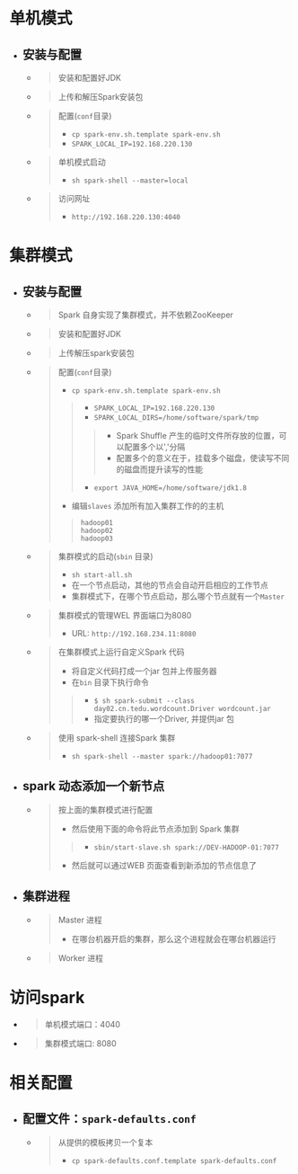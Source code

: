 
# 单机模式
- ## 安装与配置
    - > 安装和配置好JDK
    - > 上传和解压Spark安装包
    - > 配置(`conf`目录)
        > - `cp spark-env.sh.template spark-env.sh`
        > - `SPARK_LOCAL_IP=192.168.220.130`
    - > 单机模式启动
        > - `sh spark-shell --master=local`
    - > 访问网址
        > - `http://192.168.220.130:4040`

# 集群模式
- ## 安装与配置
    - > Spark 自身实现了集群模式，并不依赖ZooKeeper
    - > 安装和配置好JDK
    - > 上传解压spark安装包
    - > 配置(`conf`目录)
        > - `cp spark-env.sh.template spark-env.sh`
        >> - `SPARK_LOCAL_IP=192.168.220.130`
        >> - `SPARK_LOCAL_DIRS=/home/software/spark/tmp`
        >>> - Spark Shuffle 产生的临时文件所存放的位置，可以配置多个以','分隔
        >>> - 配置多个的意义在于，挂载多个磁盘，使读写不同的磁盘而提升读写的性能
        >> - `export JAVA_HOME=/home/software/jdk1.8`
        > - 编辑`slaves` 添加所有加入集群工作的的主机
        >>     hadoop01
        >>     hadoop02
        >>     hadoop03
    - > 集群模式的启动(`sbin` 目录)
        > - `sh start-all.sh`
        > - 在一个节点启动，其他的节点会自动开启相应的工作节点
        > - 集群模式下，在哪个节点启动，那么哪个节点就有一个`Master`
    - > 集群模式的管理WEL 界面端口为8080
        > - URL: `http://192.168.234.11:8080`
    - > 在集群模式上运行自定义Spark 代码
        > - 将自定义代码打成一个jar 包并上传服务器
        > - 在`bin` 目录下执行命令
        >> - `$ sh spark-submit --class day02.cn.tedu.wordcount.Driver wordcount.jar `
        >> - 指定要执行的哪一个Driver, 并提供jar 包
    - > 使用 spark-shell 连接Spark 集群
        > - `sh spark-shell --master spark://hadoop01:7077`

- ## spark 动态添加一个新节点
    - > 按上面的集群模式进行配置
        > - 然后使用下面的命令将此节点添加到 Spark 集群
        >> - `sbin/start-slave.sh spark://DEV-HADOOP-01:7077`
        > - 然后就可以通过WEB 页面查看到新添加的节点信息了

- ## 集群进程
    - > Master 进程
        > - 在哪台机器开启的集群，那么这个进程就会在哪台机器运行
    - > Worker 进程

# 访问spark
- > 单机模式端口：4040
- > 集群模式端口: 8080

# 相关配置
- ## 配置文件：`spark-defaults.conf`
    - > 从提供的模板拷贝一个复本
        > - `cp spark-defaults.conf.template spark-defaults.conf`



